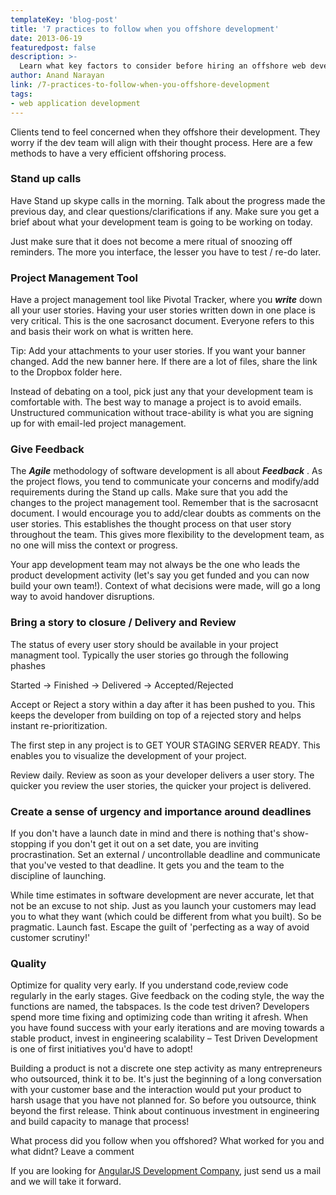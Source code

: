```yaml
---
templateKey: 'blog-post'
title: '7 practices to follow when you offshore development'
date: 2013-06-19
featuredpost: false
description: >-
  Learn what key factors to consider before hiring an offshore web development partner. Codebrahma is an offshore web application development firm.
author: Anand Narayan 
link: /7-practices-to-follow-when-you-offshore-development
tags:
- web application development
---
```



Clients tend to feel concerned when they offshore their development. They worry if the dev team will align with their thought process. Here are a few methods to have a very efficient offshoring process.

### Stand up calls

Have Stand up skype calls in the morning. Talk about the progress made the previous day, and clear questions/clarifications if any. Make sure you get a brief about what your development team is going to be working on today.

Just make sure that it does not become a mere ritual of snoozing off reminders. The more you interface, the lesser you have to test / re-do later.

### Project Management Tool

Have a project management tool like Pivotal Tracker, where you **_write_** down all your user stories. Having your user stories written down in one place is very critical. This is the one sacrosanct document. Everyone refers to this and basis their work on what is written here.

Tip: Add your attachments to your user stories. If you want your banner changed. Add the new banner here. If there are a lot of files, share the link to the Dropbox folder here.

Instead of debating on a tool, pick just any that your development team is comfortable with. The best way to manage a project is to avoid emails. Unstructured communication without trace-ability is what you are signing up for with email-led project management.

### Give Feedback

The **_Agile_** methodology of software development is all about **_Feedback_** . As the project flows, you tend to communicate your concerns and modify/add requirements during the Stand up calls. Make sure that you add the changes to the project management tool. Remember that is the sacrosacnt document. I would encourage you to add/clear doubts as comments on the user stories. This establishes the thought process on that user story throughout the team. This gives more flexibility to the development team, as no one will miss the context or progress.

Your app development team may not always be the one who leads the product development activity (let's say you get funded and you can now build your own team!). Context of what decisions were made, will go a long way to avoid handover disruptions.

### Bring a story to closure / Delivery and Review

The status of every user story should be available in your project managment tool. Typically the user stories go through the following phashes

Started -> Finished -> Delivered -> Accepted/Rejected

Accept or Reject a story within a day after it has been pushed to you. This keeps the developer from building on top of a rejected story and helps instant re-prioritization.

The first step in any project is to GET YOUR STAGING SERVER READY. This enables you to visualize the development of your project.

Review daily. Review as soon as your developer delivers a user story. The quicker you review the user stories, the quicker your project is delivered.

### Create a sense of urgency and importance around deadlines

If you don't have a launch date in mind and there is nothing that's show-stopping if you don't get it out on a set date, you are inviting procrastination. Set an external / uncontrollable deadline and communicate that you've vested to that deadline. It gets you and the team to the discipline of launching.

While time estimates in software development are never accurate, let that not be an excuse to not ship. Just as you launch your customers may lead you to what they want (which could be different from what you built). So be pragmatic. Launch fast. Escape the guilt of 'perfecting as a way of avoid customer scrutiny!'

### Quality

Optimize for quality very early. If you understand code,review code regularly in the early stages. Give feedback on the coding style, the way the functions are named, the tabspaces. Is the code test driven? Developers spend more time fixing and optimizing code than writing it afresh. When you have found success with your early iterations and are moving towards a stable product, invest in engineering scalability – Test Driven Development is one of first initiatives you'd have to adopt!

Building a product is not a discrete one step activity as many entrepreneurs who outsourced, think it to be. It's just the beginning of a long conversation with your customer base and the interaction would put your product to harsh usage that you have not planned for. So before you outsource, think beyond the first release. Think about continuous investment in engineering and build capacity to manage that process!

What process did you follow when you offshored? What worked for you and what didnt? Leave a comment

If you are looking for [AngularJS Development Company][1], just send us a mail and we will take it forward. 

[1]: /angularjs-development-company

  